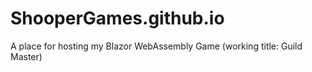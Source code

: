 # ShooperGames.github.io
A place for hosting my Blazor WebAssembly Game (working title: Guild Master)
